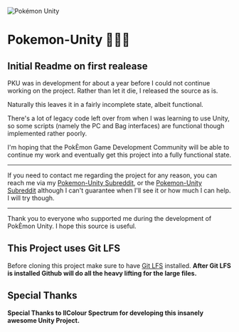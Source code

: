 ![Pokémon Unity](http://i.imgur.com/SOhSR1q.png)
# Pokemon-Unity :clap::clap::clap:

## Initial Readme on first realease

  PKU was in development for about a year before I could
not continue working on the project. Rather than let it
die, I released the source as is.

  Naturally this leaves it in a fairly incomplete state,
albeit functional.

  There's a lot of legacy code left over from when I was
learning to use Unity, so some scripts (namely the PC 
and Bag interfaces) are functional though implemented
rather poorly.

  I'm hoping that the PokÈmon Game Development Community
will be able to continue my work and eventually get this
project into a fully functional state.

---------------------------------------------------------

  If you need to contact me regarding the project for 
any reason, you can reach me via my [Pokemon-Unity Subreddit](https://www.youtube.com/user/EclipseJewel), or
the [Pokemon-Unity Subreddit](https://www.reddit.com/r/PokemonUnity/) although I can't guarantee
when I'll see it or how much I can help.
  I will try though.

---------------------------------------------------------

  Thank you to everyone who supported me during the 
development of PokÈmon Unity. 
  I hope this source is useful.



## This Project uses Git LFS
Before cloning this project make sure to have [Git LFS](https://git-lfs.github.com./) installed. **After Git LFS is installed Github will do all the heavy lifting for the large files.** 


## Special Thanks
**Special Thanks to IIColour Spectrum for developing this insanely awesome Unity Project.**



